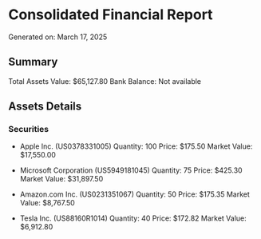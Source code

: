 # Consolidated Financial Report
Generated on: March 17, 2025

## Summary
Total Assets Value: $65,127.80
Bank Balance: Not available

## Assets Details

### Securities
- Apple Inc. (US0378331005)
  Quantity: 100
  Price: $175.50
  Market Value: $17,550.00

- Microsoft Corporation (US5949181045)
  Quantity: 75
  Price: $425.30
  Market Value: $31,897.50

- Amazon.com Inc. (US0231351067)
  Quantity: 50
  Price: $175.35
  Market Value: $8,767.50

- Tesla Inc. (US88160R1014)
  Quantity: 40
  Price: $172.82
  Market Value: $6,912.80

